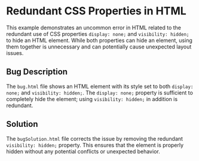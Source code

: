 # Redundant CSS Properties in HTML

This example demonstrates an uncommon error in HTML related to the redundant use of CSS properties `display: none;` and `visibility: hidden;` to hide an HTML element.  While both properties can hide an element, using them together is unnecessary and can potentially cause unexpected layout issues.

## Bug Description

The `bug.html` file shows an HTML element with its style set to both `display: none;` and `visibility: hidden;`.  The `display: none;` property is sufficient to completely hide the element; using `visibility: hidden;` in addition is redundant.

## Solution

The `bugSolution.html` file corrects the issue by removing the redundant `visibility: hidden;` property.  This ensures that the element is properly hidden without any potential conflicts or unexpected behavior.